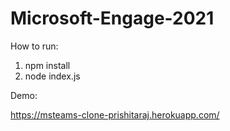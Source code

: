 # Microsoft-Engage-2021

How to run:
1. npm install
2. node index.js


Demo:

https://msteams-clone-prishitaraj.herokuapp.com/
